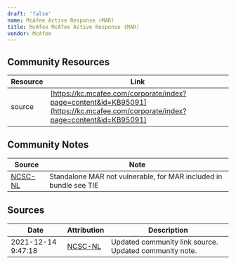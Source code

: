 ```yaml
---
draft: 'false'
name: McAfee Active Response (MAR)
title: McAfee McAfee Active Response (MAR)
vendor: McAfee
---
```



## Community Resources
| Resource | Link |
| --- | --- |
| source | [https://kc.mcafee.com/corporate/index?page=content&id=KB95091](https://kc.mcafee.com/corporate/index?page=content&id=KB95091) |

## Community Notes
| Source | Note |
| --- | --- |
| [NCSC-NL](https://github.com/NCSC-NL/log4shell/blob/main/software/README.md) | Standalone MAR not vulnerable, for MAR included in bundle see TIE |

## Sources
| Date | Attribution | Description |
| --- | --- | --- |
| 2021-12-14 9:47:18 | [NCSC-NL](https://github.com/NCSC-NL/log4shell/blob/main/software/README.md) | Updated community link source. Updated community note.  |
